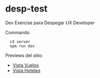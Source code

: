 # desp-test
Dev Exercise para Despegar UX Developer

Commands: 
```
  cd server
  npm run dev
```

Previews del sitio: 
- [Vista Vuelos](https://imgur.com/ddsPSkM)
- [Vista Hoteles](https://imgur.com/jDld9GE)

